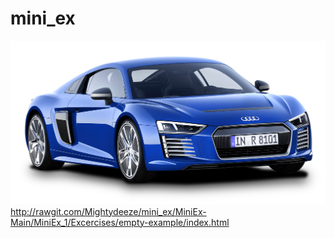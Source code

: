 # mini_ex
![alt text](Audi-R8-PNG-image.png "Her er en Bil")
http://rawgit.com/Mightydeeze/mini_ex/MiniEx-Main/MiniEx_1/Excercises/empty-example/index.html
